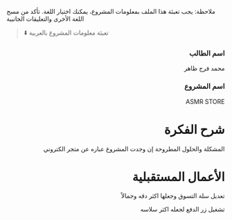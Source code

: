 
ملاحظة: يجب تعبئة هذا الملف بمعلومات المشروع، يمكنك اختيار اللغة. تأكد من مسح اللغة الأخرى والتعليقات الجانبية 
> ⬇️ تعبئة معلومات المشروع بالعربية  

<div dir="rtl">
  
### اسم الطالب
محمد فرج ظاهر 

### اسم المشروع
ASMR STORE

# شرح الفكرة
المشكلة والحلول المطروحة إن وجدت
المشروع عباره عن متجر الكتروني 

# الأعمال المستقبلية
تعديل سلة التسوق وجعلها اكثر دقه وجمالاً

تشغيل زر الدفع لجعله اكثر سلاسه 


</div>